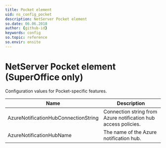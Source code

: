 ```yaml
---
title: Pocket element
uid: ns_config_pocket
description: NetServer Pocket element
so.date: 06.06.2018
author: {github-id}
keywords: config
so.topic: reference
so.envir: onsite
---
```


# NetServer Pocket element (SuperOffice only)

Configuration values for Pocket-specific features.

| Name | Description |
|---|---|
| AzureNotificationHubConnectionString | Connection string from Azure notification hub access policies. |
| AzureNotificationHubName | The name of the Azure notification hub. |
